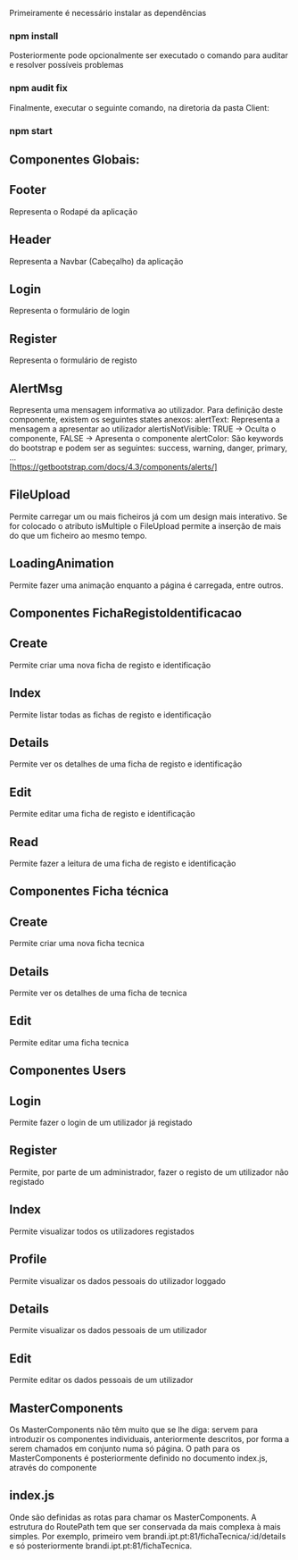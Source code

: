 Primeiramente é necessário instalar as dependências
### npm install

Posteriormente pode opcionalmente ser executado o comando para auditar e resolver possíveis problemas
### npm audit fix 

Finalmente, executar o seguinte comando, na diretoria da pasta Client:
### npm start

## Componentes Globais:

  ## Footer 
  Representa o Rodapé da aplicação
  
  ## Header
  Representa a Navbar (Cabeçalho) da aplicação
  
  ## Login
  Representa o formulário de login
  
  ## Register
  Representa o formulário de registo
  
  ## AlertMsg
  Representa uma mensagem informativa ao utilizador. Para definição deste componente, existem os seguintes states anexos:
    alertText: Representa a mensagem a apresentar ao utilizador
    alertisNotVisible:  TRUE -> Oculta o componente, FALSE -> Apresenta o componente
    alertColor: São keywords do bootstrap e podem ser as seguintes: success, warning, danger, primary, ...     
    [https://getbootstrap.com/docs/4.3/components/alerts/]
  
  ## FileUpload
  Permite carregar um ou mais ficheiros já com um design mais interativo.
  Se for colocado o atributo isMultiple o FileUpload permite a inserção de mais do que um ficheiro ao mesmo tempo.
  
  ## LoadingAnimation
  Permite fazer uma animação enquanto a página é carregada, entre outros.

## Componentes FichaRegistoIdentificacao
  
  ## Create
  Permite criar uma nova ficha de registo e identificação
  
  ## Index
  Permite listar todas as fichas de registo e identificação
  
  ## Details
  Permite ver os detalhes de uma ficha de registo e identificação
  
  ## Edit
  Permite editar uma ficha de registo e identificação
  
  ## Read
  Permite fazer a leitura de uma ficha de registo e identificação
  
  ## Componentes Ficha técnica
  
  ## Create
  Permite criar uma nova ficha tecnica
  
  ## Details
  Permite ver os detalhes de uma ficha de tecnica
  
  ## Edit
  Permite editar uma ficha tecnica
  
## Componentes Users
  
  ## Login
  Permite fazer o login de um utilizador já registado
  
  ## Register
  Permite, por parte de um administrador, fazer o registo de um utilizador não registado
  
  ## Index
  Permite visualizar todos os utilizadores registados
  
  ## Profile
  Permite visualizar os dados pessoais do utilizador loggado
  
  ## Details
  Permite visualizar os dados pessoais de um utilizador
  
  ## Edit
  Permite editar os dados pessoais de um utilizador
  
## MasterComponents
  Os MasterComponents não têm muito que se lhe diga: servem para introduzir os componentes individuais, anteriormente descritos, por forma a serem chamados em conjunto numa só página. O path para os MasterComponents é posteriormente definido no documento index.js, através do componente <BrowserRouter>
  
## index.js
  Onde são definidas as rotas para chamar os MasterComponents. A estrutura do RoutePath tem que ser conservada da mais complexa à mais simples. Por exemplo, primeiro vem brandi.ipt.pt:81/fichaTecnica/:id/details e só posteriormente brandi.ipt.pt:81/fichaTecnica. 
